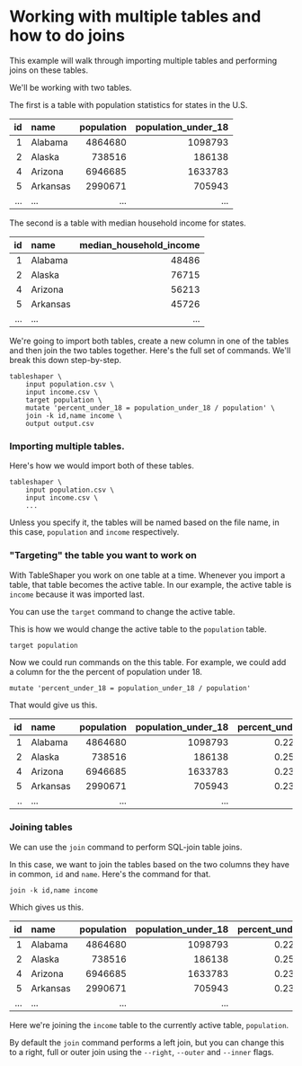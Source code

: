 # Working with multiple tables and how to do joins

This example will walk through importing multiple tables and performing joins on these tables.

We'll be working with two tables. 

The first is a table with population statistics for states in the U.S.

|   id | name                 |   population |   population_under_18 |
|-----:|:---------------------|-------------:|----------------------:|
|    1 | Alabama              |      4864680 |               1098793 |
|    2 | Alaska               |       738516 |                186138 |
|    4 | Arizona              |      6946685 |               1633783 |
|    5 | Arkansas             |      2990671 |                705943 |
|  ... | ...                  |          ... |                   ... |

The second is a table with median household income for states.

|   id | name                 |   median_household_income |
|-----:|:---------------------|--------------------------:|
|    1 | Alabama              |                     48486 |
|    2 | Alaska               |                     76715 |
|    4 | Arizona              |                     56213 |
|    5 | Arkansas             |                     45726 |
|  ... | ...                  |                       ... |

We're going to import both tables, create a new column in one of the tables and then join the two tables together. Here's the full set of commands. We'll break this down step-by-step.

```
tableshaper \
    input population.csv \
    input income.csv \
    target population \
    mutate 'percent_under_18 = population_under_18 / population' \
    join -k id,name income \
    output output.csv
```

### Importing multiple tables.

Here's how we would import both of these tables. 

```
tableshaper \
    input population.csv \
    input income.csv \
    ...
```

Unless you specify it, the tables will be named based on the file name, in this case, `population` and `income` respectively.

### "Targeting" the table you want to work on

With TableShaper you work on one table at a time. Whenever you import a table, that table becomes the active table. In our example, the active table is `income` because it was imported last.

You can use the `target` command to change the active table.

This is how we would change the active table to the `population` table.

```
target population
```

Now we could run commands on the this table. For example, we could add a column for the the percent of population under 18.

```
mutate 'percent_under_18 = population_under_18 / population'
```

That would give us this.

|   id | name                 |   population |   population_under_18 |   percent_under_18 |
|-----:|:---------------------|-------------:|----------------------:|-------------------:|
|    1 | Alabama              |      4864680 |               1098793 |           0.225872 |
|    2 | Alaska               |       738516 |                186138 |           0.252043 |
|    4 | Arizona              |      6946685 |               1633783 |           0.235189 |
|    5 | Arkansas             |      2990671 |                705943 |           0.236048 |
|   .. | ...                  |          ... |                   ... |                ... |

### Joining tables

We can use the `join` command to perform SQL-join table joins.

In this case, we want to join the tables based on the two columns they have in common, `id` and `name`. Here's the command for that.

```
join -k id,name income
```

Which gives us this.

|   id | name     |  population |   population_under_18 | percent_under_18 | median_household_income |
|-----:|:---------|------------:|----------------------:|-----------------:|------------------------:|
|    1 | Alabama  |     4864680 |               1098793 |         0.225872 |                   48486 |
|    2 | Alaska   |      738516 |                186138 |         0.252043 |                   76715 |
|    4 | Arizona  |     6946685 |               1633783 |         0.235189 |                   56213 |
|    5 | Arkansas |     2990671 |                705943 |         0.236048 |                   45726 |
|  ... |      ... |         ... |                   ... |              ... |                     ... |

Here we're joining the `income` table to the currently active table, `population`.

By default the `join` command performs a left join, but you can change this to a right, full or outer join using the `--right`, `--outer` and `--inner` flags.
